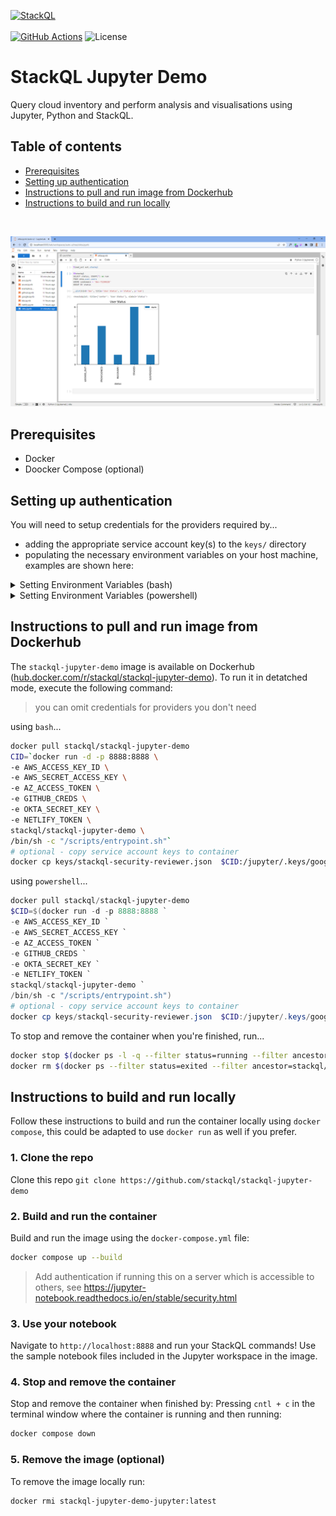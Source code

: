 [![StackQL](https://stackql.io/img/stackql-banner.png)](https://stackql.io/)  
<br />
[![GitHub Actions](https://github.com/stackql/stackql-jupyter-demo/actions/workflows/main.yml/badge.svg?branch=main)](https://github.com/stackql/stackql-jupyter-demo/actions/workflows/main.yml)
![License](https://img.shields.io/github/license/stackql/stackql)

# StackQL Jupyter Demo

Query cloud inventory and perform analysis and visualisations using Jupyter, Python and StackQL.

## Table of contents

<!--ts-->
   * [Prerequisites](#prerequisites)
   * [Setting up authentication](#setting-up-authentication)
   * [Instructions to pull and run image from Dockerhub](#instructions-to-pull-and-run-image-from-dockerhub)
   * [Instructions to build and run locally](#instructions-to-build-and-run-locally)
<!--te-->  

<br />

![StackQL Jupyter](images/stackql-jupyter.png)

## Prerequisites

- Docker
- Doocker Compose (optional)

## Setting up authentication

You will need to setup credentials for the providers required by... 
- adding the appropriate service account key(s) to the `keys/` directory 
- populating the necessary environment variables on your host machine, examples are shown here:

<details>
<summary>Setting Environment Variables (bash)</summary>
<p>

```bash
export AWS_ACCESS_KEY_ID=YOURACCESSKEYID
export AWS_SECRET_ACCESS_KEY=YOURSECRETACCESSKEY
AZ_ACCESS_TOKEN_RAW=$(az account get-access-token --query accessToken --output tsv)
export AZ_ACCESS_TOKEN=`echo $AZ_ACCESS_TOKEN_RAW | tr -d '\r'`
export GITHUB_CREDS=$(echo -n 'githubusername:your_github_personal_access_token' | base64)
export OKTA_SECRET_KEY=YOUROKTAAPIKEY
export NETLIFY_TOKEN=YOURNETLIFYTOKEN
```

</p>
</details>

<details>
<summary>Setting Environment Variables (powershell)</summary>
<p>

```powershell
$Env:AWS_ACCESS_KEY_ID = "YOURACCESSKEYID"
$Env:AWS_SECRET_ACCESS_KEY = "YOURSECRETACCESSKEY"
$Env:AZ_ACCESS_TOKEN = "$(az account get-access-token --query accessToken --output tsv)".Trim("`r")
$Env:GITHUB_CREDS = [System.Convert]::ToBase64String([System.Text.Encoding]::UTF8.GetBytes("githubusername:your_github_personal_access_token"))
$Env:OKTA_SECRET_KEY = "YOUROKTAAPIKEY"
$Env:NETLIFY_TOKEN = "YOURNETLIFYTOKEN"
```

</p>
</details>


## Instructions to pull and run image from Dockerhub

The `stackql-jupyter-demo` image is available on Dockerhub ([hub.docker.com/r/stackql/stackql-jupyter-demo](https://hub.docker.com/r/stackql/stackql-jupyter-demo)). To run it in detatched mode, execute the following command:  

> you can omit credentials for providers you don't need

using `bash`...

```bash
docker pull stackql/stackql-jupyter-demo
CID=`docker run -d -p 8888:8888 \
-e AWS_ACCESS_KEY_ID \
-e AWS_SECRET_ACCESS_KEY \
-e AZ_ACCESS_TOKEN \
-e GITHUB_CREDS \
-e OKTA_SECRET_KEY \
-e NETLIFY_TOKEN \
stackql/stackql-jupyter-demo \
/bin/sh -c "/scripts/entrypoint.sh"`
# optional - copy service account keys to container
docker cp keys/stackql-security-reviewer.json  $CID:/jupyter/.keys/google-sa-key.json
```

using `powershell`...

```powershell
docker pull stackql/stackql-jupyter-demo
$CID=$(docker run -d -p 8888:8888 `
-e AWS_ACCESS_KEY_ID `
-e AWS_SECRET_ACCESS_KEY `
-e AZ_ACCESS_TOKEN `
-e GITHUB_CREDS `
-e OKTA_SECRET_KEY `
-e NETLIFY_TOKEN `
stackql/stackql-jupyter-demo `
/bin/sh -c "/scripts/entrypoint.sh")
# optional - copy service account keys to container
docker cp keys/stackql-security-reviewer.json  $CID:/jupyter/.keys/google-sa-key.json
```

To stop and remove the container when you're finished, run...   

```bash
docker stop $(docker ps -l -q --filter status=running --filter ancestor=stackql/stackql-jupyter-demo)
docker rm $(docker ps --filter status=exited --filter ancestor=stackql/stackql-jupyter-demo -q)
```

## Instructions to build and run locally

Follow these instructions to build and run the container locally using `docker compose`, this could be adapted to use `docker run` as well if you prefer.

### 1. Clone the repo

Clone this repo `git clone https://github.com/stackql/stackql-jupyter-demo`

### 2. Build and run the container

Build and run the image using the `docker-compose.yml` file:
```bash
docker compose up --build
```
> Add authentication if running this on a server which is accessible to others, see https://jupyter-notebook.readthedocs.io/en/stable/security.html

### 3. Use your notebook
Navigate to `http://localhost:8888` and run your StackQL commands!  Use the sample notebook files included in the Jupyter workspace in the image.  

### 4. Stop and remove the container
Stop and remove the container when finished by:
Pressing `cntl + c` in the terminal window where the container is running and then running:  
```bash
docker compose down
```

### 5. Remove the image (optional)

To remove the image locally run:
```bash 
docker rmi stackql-jupyter-demo-jupyter:latest
```